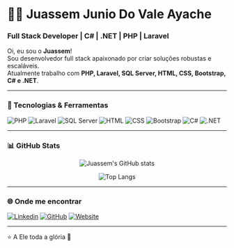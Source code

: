 # 👨‍💻 Juassem Junio Do Vale Ayache  
 
### Full Stack Developer | C# | .NET | PHP | Laravel  
 
Oi, eu sou o **Juassem**!  
Sou desenvolvedor full stack apaixonado por criar soluções robustas e escaláveis.  
Atualmente trabalho com **PHP, Laravel, SQL Server, HTML, CSS, Bootstrap, C# e .NET**.  
 
---
 
### 🚀 Tecnologias & Ferramentas  
 
![PHP](https://img.shields.io/badge/PHP-777BB4?style=for-the-badge&logo=php&logoColor=white)
![Laravel](https://img.shields.io/badge/Laravel-FF2D20?style=for-the-badge&logo=laravel&logoColor=white)
![SQL Server](https://img.shields.io/badge/SQL%20Server-CC2927?style=for-the-badge&logo=microsoftsqlserver&logoColor=white)
![HTML](https://img.shields.io/badge/HTML5-E34F26?style=for-the-badge&logo=html5&logoColor=white)
![CSS](https://img.shields.io/badge/CSS3-1572B6?style=for-the-badge&logo=css3&logoColor=white)
![Bootstrap](https://img.shields.io/badge/Bootstrap-563D7C?style=for-the-badge&logo=bootstrap&logoColor=white)
![C#](https://img.shields.io/badge/C%23-239120?style=for-the-badge&logo=c-sharp&logoColor=white)
![.NET](https://img.shields.io/badge/.NET-512BD4?style=for-the-badge&logo=dotnet&logoColor=white)

---
 
### 📊 GitHub Stats  
 
<div align="center">
 
![Juassem's GitHub stats](https://github-readme-stats.vercel.app/api?username=JuassemJunio&show_icons=true&theme=radical)
 
![Top Langs](https://github-readme-stats.vercel.app/api/top-langs/?username=JuassemJunio&layout=compact&theme=radical)
 
</div>
 
---
 
### 🌐 Onde me encontrar  
 
[![Linkedin](https://img.shields.io/badge/LinkedIn-blue?style=for-the-badge&logo=linkedin&logoColor=white)](https://www.linkedin.com/in/juassem-junio-do-vale-ayache-319713130)
[![GitHub](https://img.shields.io/badge/GitHub-000?style=for-the-badge&logo=github&logoColor=white)](https://github.com/JuassemJunio)
[![Website](https://img.shields.io/badge/Website-000?style=for-the-badge&logo=About.me&logoColor=white)](https://logicatecnologia.com.br/)
 
---
 
⭐️ A Ele toda a glória 🙌  
